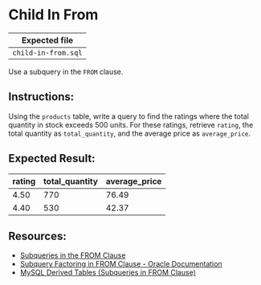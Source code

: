 # Child In From

| Expected file |
| ------------- |
| `child-in-from.sql` |

Use a subquery in the `FROM` clause.

## Instructions:

Using the `products` table, write a query to find the ratings where the total quantity in stock exceeds 500 units. For these ratings, retrieve `rating`, the total quantity as `total_quantity`, and the average price as `average_price`.

## Expected Result:

| rating | total_quantity | average_price |
|--------|----------------|---------------|
| 4.50   | 770            | 76.49         |
| 4.40   | 530            | 42.37         |

## Resources:

- [Subqueries in the FROM Clause](https://www.w3schools.com/sql/sql_subqueries.asp)
- [Subquery Factoring in FROM Clause - Oracle Documentation](https://docs.oracle.com/database/121/SQLRF/statements_10002.htm#SQLRF52363)
- [MySQL Derived Tables (Subqueries in FROM Clause)](https://dev.mysql.com/doc/refman/8.0/en/derived-tables.html)
